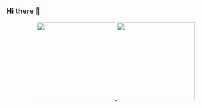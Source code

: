 ### Hi there 👋

<div align="center">
  <a href="https://github.com/ulissesmarciano">
  <img height="180em" src="https://github-readme-stats.vercel.app/api?username=ulissesmarciano&show_icons=true&theme=aura_dark&include_all_commits=true&count_private=true"/>
  <img height="180em" src="https://github-readme-stats.vercel.app/api/top-langs/?username=ulissesmarciano&layout=compact&langs_count=7&theme=aura_dark"/>
</div>

<!--
- 🔭 I’m currently working on ...
- 🌱 I’m currently learning ...
- 👯 I’m looking to collaborate on ...
- 🤔 I’m looking for help with ...
- 💬 Ask me about ...
- 📫 How to reach me: ...
- 😄 Pronouns: ...
- ⚡ Fun fact: ...
-->
